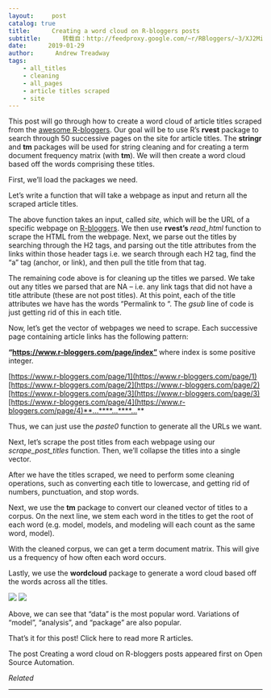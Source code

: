 ```yaml
---
layout:     post
catalog: true
title:      Creating a word cloud on R-bloggers posts
subtitle:      转载自：http://feedproxy.google.com/~r/RBloggers/~3/XJ2MiY4OAAc/
date:      2019-01-29
author:      Andrew Treadway
tags:
    - all_titles
    - cleaning
    - all_pages
    - article titles scraped
    - site
---
```


This post will go through how to create a word cloud of article titles scraped from the [awesome R-bloggers](https://www.r-bloggers.com/). Our goal will be to use R’s **rvest** package to search through 50 successive pages on the site for article titles. The **stringr** and **tm** packages will be used for string cleaning and for creating a term document frequency matrix (with **tm**). We will then create a word cloud based off the words comprising these titles.

First, we’ll load the packages we need.

Let’s write a function that will take a webpage as input and return all the scraped article titles.

The above function takes an input, called *site*, which will be the URL of a specific webpage on [R-bloggers](https://www.r-bloggers.com/). We then use **rvest’s** *read_html* function to scrape the HTML from the webpage. Next, we parse out the titles by searching through the H2 tags, and parsing out the title attributes from the links within those header tags i.e. we search through each H2 tag, find the “a” tag (anchor, or link), and then pull the title from that tag.

The remaining code above is for cleaning up the titles we parsed. We take out any titles we parsed that are NA – i.e. any link tags that did not have a title attribute (these are not post titles). At this point, each of the title attributes we have has the words “Permalink to “. The *gsub* line of code is just getting rid of this in each title.

Now, let’s get the vector of webpages we need to scrape. Each successive page containing article links has the following pattern:

**“https://www.r-bloggers.com/page/index”** where index is some positive integer.

[https://www.r-bloggers.com/page/1](https://www.r-bloggers.com/page/1)[https://www.r-bloggers.com/page/2](https://www.r-bloggers.com/page/2)[https://www.r-bloggers.com/page/3](https://www.r-bloggers.com/page/3)[https://www.r-bloggers.com/page/4](https://www.r-bloggers.com/page/4)**…****…****…**

Thus, we can just use the *paste0* function to generate all the URLs we want.

Next, let’s scrape the post titles from each webpage using our *scrape_post_titles* function. Then, we’ll collapse the titles into a single vector.

After we have the titles scraped, we need to perform some cleaning operations, such as converting each title to lowercase, and getting rid of numbers, punctuation, and stop words.

Next, we use the **tm** package to convert our cleaned vector of titles to a corpus. On the next line, we stem each word in the titles to get the root of each word (e.g. model, models, and modeling will each count as the same word, model).

With the cleaned corpus, we can get a term document matrix. This will give us a frequency of how often each word occurs.

Lastly, we use the **wordcloud** package to generate a word cloud based off the words across all the titles.

![](https://i2.wp.com/theautomatic.net/wp-content/uploads/2019/01/r-bloggers-word-cloud.png?w=640)
![](https://i2.wp.com/theautomatic.net/wp-content/uploads/2019/01/r-bloggers-word-cloud.png?w=640)


Above, we can see that “data” is the most popular word. Variations of “model”, “analysis”, and “package” are also popular.

That’s it for this post! Click here to read more R articles.

The post Creating a word cloud on R-bloggers posts appeared first on Open Source Automation.


*Related*








---
